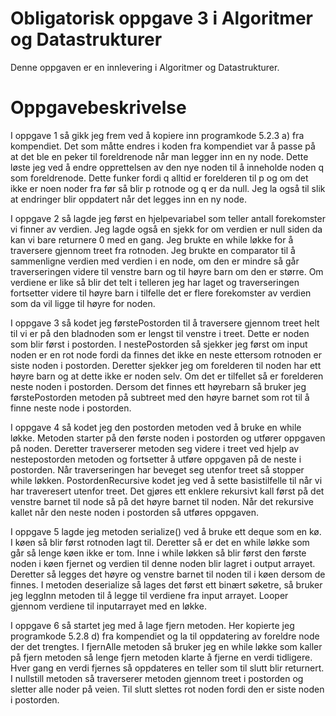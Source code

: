 # Obligatorisk oppgave 3 i Algoritmer og Datastrukturer

Denne oppgaven er en innlevering i Algoritmer og Datastrukturer. 



# Oppgavebeskrivelse

I oppgave 1 så gikk jeg frem ved å kopiere inn programkode 5.2.3 a) fra kompendiet. Det som måtte endres i koden fra 
kompendiet var å passe på at det ble en peker til foreldrenode når man legger inn en ny node. Dette løste jeg ved å endre
opprettelsen av den nye noden til å inneholde noden q som foreldrenode. Dette funker fordi q alltid er forelderen til p og 
om det ikke er noen noder fra før så blir p rotnode og q er da null. Jeg la også til slik at endringer blir oppdatert når 
det legges inn en ny node. 

I oppgave 2 så lagde jeg først en hjelpevariabel som teller antall forekomster vi finner av verdien. Jeg lagde også en sjekk
for om verdien er null siden da kan vi bare returnere 0 med en gang. Jeg brukte en while løkke for å traversere gjennom 
treet fra rotnoden. Jeg brukte en comparator til å sammenligne verdien med verdien i en node, om den er mindre så går traverseringen
videre til venstre barn og til høyre barn om den er større. Om verdiene er like så blir det telt i telleren jeg har laget 
og traverseringen fortsetter videre til høyre barn i tilfelle det er flere forekomster av verdien som da vil ligge til høyre
for noden. 

I oppgave 3 så kodet jeg førstePostorden til å traversere gjennom treet helt til vi er på den bladnoden som er lengst til 
venstre i treet. Dette er noden som blir først i postorden. I nestePostorden så sjekker jeg først om input noden er en rot
node fordi da finnes det ikke en neste ettersom rotnoden er siste noden i postorden. Deretter sjekker jeg om forelderen 
til noden har ett høyre barn og at dette ikke er noden selv. Om det er tilfellet så er forelderen neste noden i postorden. 
Dersom det finnes ett høyrebarn så bruker jeg førstePostorden metoden på subtreet med den høyre barnet som rot til å finne
neste node i postorden. 

I oppgave 4 så kodet jeg den postorden metoden ved å bruke en while løkke. Metoden starter på den første noden i postorden 
og utfører oppgaven på noden. Deretter traverserer metoden seg videre i treet ved hjelp av nestepostorden metoden og fortsetter 
å utføre oppgaven på de neste i postorden. Når traverseringen har beveget seg utenfor treet så stopper while løkken. 
PostordenRecursive kodet jeg ved å sette basistilfelle til når vi har traveresert utenfor treet. Det gjøres ett enklere 
rekursivt kall først på det venstre barnet til node så på det høyre barnet til noden. Når det rekursive kallet når den neste 
noden i postorden så utføres oppgaven. 

I oppgave 5 lagde jeg metoden serialize() ved å bruke ett deque som en kø. I køen så blir først rotnoden lagt til. Deretter 
så er det en while løkke som går så lenge køen ikke er tom. Inne i while løkken så blir først den første noden i køen fjernet
og verdien til denne noden blir lagret i output arrayet. Deretter så legges det høyre og venstre barnet til noden til i 
køen dersom de finnes. I metoden deserialize så lages det først ett binært søketre, så bruker jeg leggInn metoden til å 
legge til verdiene fra input arrayet. Looper gjennom verdiene til inputarrayet med en løkke. 

I oppgave 6 så startet jeg med å lage fjern metoden. Her kopierte jeg programkode 5.2.8 d) fra kompendiet og la til oppdatering
av foreldre node der det trengtes. I fjernAlle metoden så bruker jeg en while løkke som kaller på fjern metoden så lenge 
fjern metoden klarte å fjerne en verdi tidligere. Hver gang en verdi fjernes så oppdateres en teller som til slutt blir
returnert. I nullstill metoden så traverserer metoden gjennom treet i postorden og sletter alle noder på veien. Til slutt
slettes rot noden fordi den er siste noden i postorden. 
